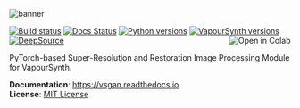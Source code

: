 ![banner](banner.png)

[![Build status](https://github.com/rlaphoenix/VSGAN/actions/workflows/ci.yml/badge.svg)](https://github.com/rlaphoenix/VSGAN/actions/workflows/ci.yml)
[![Docs Status](https://readthedocs.org/projects/vsgan/badge/?version=latest)](https://vsgan.readthedocs.io/en/latest)
[![Python versions](https://img.shields.io/pypi/pyversions/VSGAN)](https://python.org)
[![VapourSynth versions](https://img.shields.io/badge/vapoursynth-R55%2B-informational)](https://vapoursynth.com)
[![DeepSource](https://deepsource.io/gh/rlaphoenix/VSGAN.svg/?label=active+issues&token=VWrr63j6jeWmT-QkIDpS0R9W)](https://deepsource.io/gh/rlaphoenix/VSGAN/?ref=repository-badge)
<a href="https://colab.research.google.com/github/rlaphoenix/VSGAN/blob/master/VSGAN.ipynb">
    <img align="right" src="https://colab.research.google.com/assets/colab-badge.svg" alt="Open in Colab"/>
</a>

PyTorch-based Super-Resolution and Restoration Image Processing Module for VapourSynth.

**Documentation**: <https://vsgan.readthedocs.io>  
**License**: [MIT License](LICENSE)
